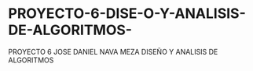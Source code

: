 # PROYECTO-6-DISE-O-Y-ANALISIS-DE-ALGORITMOS-
PROYECTO 6 JOSE DANIEL NAVA MEZA DISEÑO Y ANALISIS DE ALGORITMOS 
